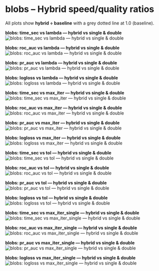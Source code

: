 # blobs – Hybrid speed/quality ratios

All plots show **hybrid ÷ baseline** with a grey dotted line at 1.0 (baseline).

**blobs: time_sec vs lambda — hybrid vs single & double**  
![blobs: time_sec vs lambda — hybrid vs single & double](../Results/SUMMARY_LOGPREC/blobs__time_sec__by_lambda__hybrid_over_single_and_double.png)

**blobs: roc_auc vs lambda — hybrid vs single & double**  
![blobs: roc_auc vs lambda — hybrid vs single & double](../Results/SUMMARY_LOGPREC/blobs__roc_auc__by_lambda__hybrid_over_single_and_double.png)

**blobs: pr_auc vs lambda — hybrid vs single & double**  
![blobs: pr_auc vs lambda — hybrid vs single & double](../Results/SUMMARY_LOGPREC/blobs__pr_auc__by_lambda__hybrid_over_single_and_double.png)

**blobs: logloss vs lambda — hybrid vs single & double**  
![blobs: logloss vs lambda — hybrid vs single & double](../Results/SUMMARY_LOGPREC/blobs__logloss__by_lambda__hybrid_over_single_and_double.png)

**blobs: time_sec vs max_iter — hybrid vs single & double**  
![blobs: time_sec vs max_iter — hybrid vs single & double](../Results/SUMMARY_LOGPREC/blobs__time_sec__by_max_iter__hybrid_over_single_and_double.png)

**blobs: roc_auc vs max_iter — hybrid vs single & double**  
![blobs: roc_auc vs max_iter — hybrid vs single & double](../Results/SUMMARY_LOGPREC/blobs__roc_auc__by_max_iter__hybrid_over_single_and_double.png)

**blobs: pr_auc vs max_iter — hybrid vs single & double**  
![blobs: pr_auc vs max_iter — hybrid vs single & double](../Results/SUMMARY_LOGPREC/blobs__pr_auc__by_max_iter__hybrid_over_single_and_double.png)

**blobs: logloss vs max_iter — hybrid vs single & double**  
![blobs: logloss vs max_iter — hybrid vs single & double](../Results/SUMMARY_LOGPREC/blobs__logloss__by_max_iter__hybrid_over_single_and_double.png)

**blobs: time_sec vs tol — hybrid vs single & double**  
![blobs: time_sec vs tol — hybrid vs single & double](../Results/SUMMARY_LOGPREC/blobs__time_sec__by_tol__hybrid_over_single_and_double.png)

**blobs: roc_auc vs tol — hybrid vs single & double**  
![blobs: roc_auc vs tol — hybrid vs single & double](../Results/SUMMARY_LOGPREC/blobs__roc_auc__by_tol__hybrid_over_single_and_double.png)

**blobs: pr_auc vs tol — hybrid vs single & double**  
![blobs: pr_auc vs tol — hybrid vs single & double](../Results/SUMMARY_LOGPREC/blobs__pr_auc__by_tol__hybrid_over_single_and_double.png)

**blobs: logloss vs tol — hybrid vs single & double**  
![blobs: logloss vs tol — hybrid vs single & double](../Results/SUMMARY_LOGPREC/blobs__logloss__by_tol__hybrid_over_single_and_double.png)

**blobs: time_sec vs max_iter_single — hybrid vs single & double**  
![blobs: time_sec vs max_iter_single — hybrid vs single & double](../Results/SUMMARY_LOGPREC/blobs__time_sec__by_max_iter_single__hybrid_over_single_and_double.png)

**blobs: roc_auc vs max_iter_single — hybrid vs single & double**  
![blobs: roc_auc vs max_iter_single — hybrid vs single & double](../Results/SUMMARY_LOGPREC/blobs__roc_auc__by_max_iter_single__hybrid_over_single_and_double.png)

**blobs: pr_auc vs max_iter_single — hybrid vs single & double**  
![blobs: pr_auc vs max_iter_single — hybrid vs single & double](../Results/SUMMARY_LOGPREC/blobs__pr_auc__by_max_iter_single__hybrid_over_single_and_double.png)

**blobs: logloss vs max_iter_single — hybrid vs single & double**  
![blobs: logloss vs max_iter_single — hybrid vs single & double](../Results/SUMMARY_LOGPREC/blobs__logloss__by_max_iter_single__hybrid_over_single_and_double.png)

